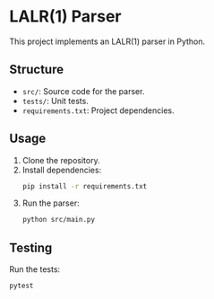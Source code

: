 # LALR(1) Parser

This project implements an LALR(1) parser in Python.

## Structure

- `src/`: Source code for the parser.
- `tests/`: Unit tests.
- `requirements.txt`: Project dependencies.

## Usage

1. Clone the repository.
2. Install dependencies:
    ```bash
    pip install -r requirements.txt
    ```
3. Run the parser:
    ```bash
    python src/main.py
    ```

## Testing

Run the tests:
```bash
pytest
